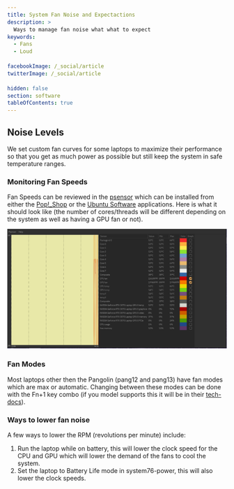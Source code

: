 ```yaml
---
title: System Fan Noise and Expectactions
description: >
  Ways to manage fan noise what what to expect
keywords:
  - Fans
  - Loud

facebookImage: /_social/article
twitterImage: /_social/article

hidden: false
section: software
tableOfContents: true
---
```


## Noise Levels

We set custom fan curves for some laptops to maximize their performance so that you get as much power as possible but still keep the system in safe temperature ranges.

### Monitoring Fan Speeds

Fan Speeds can be reviewed in the <u>psensor</u> which can be installed from either the <u>Pop!_Shop</u> or the <u>Ubuntu Software</u> applications. Here is what it should look like (the number of cores/threads will be different depending on the system as well as having a GPU fan or not).

![psensor on an oryp7](/images/fan-noise/psensor-oryp7.png)

### Fan Modes

Most laptops other then the Pangolin (pang12 and pang13) have fan modes which are max or automatic. Changing between these modes can be done with the Fn+1 key combo (if you model supports this it will be in their [tech-docs](https://tech-docs.system76.com)).

### Ways to lower fan noise

A few ways to lower the RPM (revolutions per minute) include:

1. Run the laptop while on battery, this will lower the clock speed for the CPU and GPU which will lower the demand of the fans to cool the system.
2. Set the laptop to Battery Life mode in system76-power, this will also lower the clock speeds.
